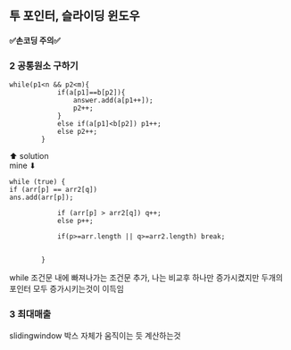 
<h2> 투 포인터, 슬라이딩 윈도우</h2>
<h4> ✅손코딩 주의✅ </h4>

<h3>2 공통원소 구하기</h3>

    while(p1<n && p2<m){
                if(a[p1]==b[p2]){
                    answer.add(a[p1++]);
                    p2++;
                }
                else if(a[p1]<b[p2]) p1++;
                else p2++;
            }
⬆ solution    
mine ⬇

    while (true) {
    if (arr[p] == arr2[q])
    ans.add(arr[p]);
    
                if (arr[p] > arr2[q]) q++;
                else p++;
    
                if(p>=arr.length || q>=arr2.length) break;
    
    
            }


while 조건문 내에 빠져나가는 조건문 추가, 나는 비교후 하나만 증가시켰지만 두개의 포인터 모두 증가시키는것이 이득임


<h3 font-weight="bold">3 최대매출</h3>
slidingwindow 박스 자체가 움직이는 듯 계산하는것 
